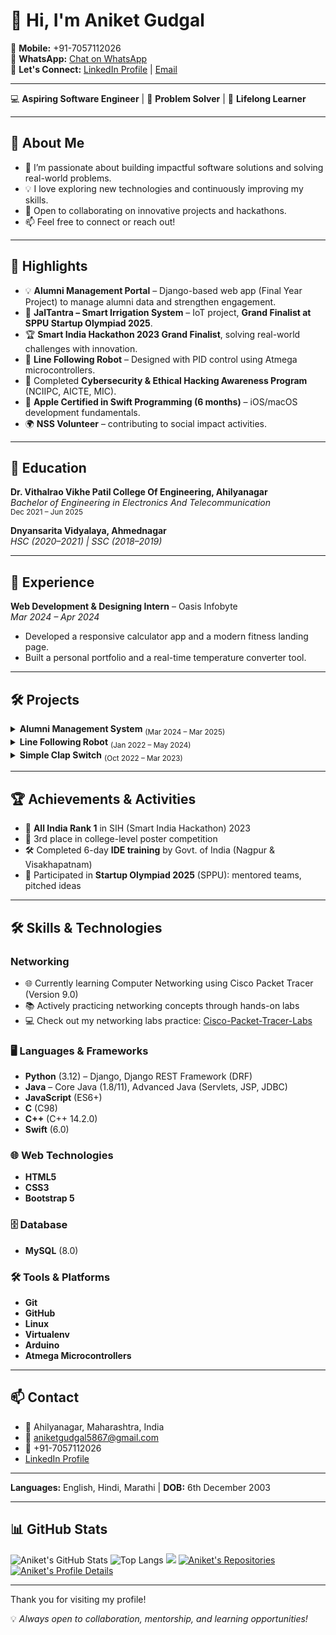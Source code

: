 # 👋 Hi, I'm Aniket Gudgal

📱 **Mobile:** +91-7057112026  
💬 **WhatsApp:** [Chat on WhatsApp](https://wa.me/917057112026)  
🤝 **Let's Connect:** [LinkedIn Profile](https://www.linkedin.com/in/aniket-gudgal-570086267/) | [Email](mailto:aniketgudgal5867@gmail.com)

---

💻 **Aspiring Software Engineer** | 🚀 **Problem Solver** | 🌱 **Lifelong Learner**

---

## 🚀 About Me

- 🔭 I’m passionate about building impactful software solutions and solving real-world problems.
- 💡 I love exploring new technologies and continuously improving my skills.
- 🤝 Open to collaborating on innovative projects and hackathons.
- 📫 Feel free to connect or reach out!

---

## 🚀 Highlights
- 💡 **Alumni Management Portal** – Django-based web app (Final Year Project) to manage alumni data and strengthen engagement.  
- 🌱 **JalTantra – Smart Irrigation System** – IoT project, **Grand Finalist at SPPU Startup Olympiad 2025**.  
- 🏆 **Smart India Hackathon 2023 Grand Finalist**, solving real-world challenges with innovation.  
- 🤖 **Line Following Robot** – Designed with PID control using Atmega microcontrollers.  
- 🔐 Completed **Cybersecurity & Ethical Hacking Awareness Program** (NCIIPC, AICTE, MIC).  
- 🍏 **Apple Certified in Swift Programming (6 months)** – iOS/macOS development fundamentals.  
- 🌍 **NSS Volunteer** – contributing to social impact activities.  

---


## 🏫 Education

**Dr. Vithalrao Vikhe Patil College Of Engineering, Ahilyanagar**  
_Bachelor of Engineering in Electronics And Telecommunication_  
<sub>Dec 2021 – Jun 2025</sub>

**Dnyansarita Vidyalaya, Ahmednagar**  
_HSC (2020–2021) | SSC (2018–2019)_

---

## 💼 Experience

**Web Development & Designing Intern** – Oasis Infobyte  
_Mar 2024 – Apr 2024_
- Developed a responsive calculator app and a modern fitness landing page.
- Built a personal portfolio and a real-time temperature converter tool.

---

## 🛠️ Projects

<details>
  <summary><b>Alumni Management System</b> <sub>(Mar 2024 – Mar 2025)</sub></summary>
  <ul>
    <li>Developed a Django-based web application to manage alumni records for the college and department.</li>
    <li>System integration testing for seamless functionality.</li> 
    <li>Collaborated on design and reliability improvements.</li>
    <li>Facilitated communication, streamlined data management, and strengthened alumni engagement.</li>
    <li><b>Tech:</b> Django, Django REST Framework, Python, HTML, CSS, JavaScript, Bootstrap, MySQL</li>
    <li><b>GitHub:</b> <a href="https://github.com/Aniketgudgal/Alumni-Management-Portal">Alumni Management Portal</a></li>
    👉 [Working Model Video](https://drive.google.com/file/d/1jvDnjbkBklQUVJQ_gHKt3GnueifwYsmB/view?usp=sharing)
  </ul>
</details>

<details>
  <summary><b>Line Following Robot</b> <sub>(Jan 2022 – May 2024)</sub></summary>
  <ul>
    <li>Developed an autonomous line-following robot using IR sensors and microcontroller programming.</li>
    <li>Implemented PID control for smooth and precise movement along the track.</li>
    <li><b>Tech:</b> IR Sensors, Motor Driver, DC Motors, Arduino, Atmega Microcontroller</li>
    <li><b>Tech:</b> IR Sensors, Motor Driver, DC Motors, Arduino, Atmega Microcontroller</li>
    👉 [Working Model Video](https://youtube.com/shorts/IuFvfm-TGXM?si=WxpG_F6oqPgVVBpL)
  </ul>
</details>

<details>
  <summary><b>Simple Clap Switch</b> <sub>(Oct 2022 – Mar 2023)</sub></summary>
  <ul>
    <li>Designed a sound-sensitive circuit to turn devices on/off via clap detection.</li>
    <li>Implemented a reliable amplifier and relay system for practical home automation use.</li>
    <li><b>Tech:</b> Microphone Module, Amplifier Circuit, Relay Module, Arduino</li>
  </ul>
</details>

---

## 🏆 Achievements & Activities

- 🥇 **All India Rank 1** in SIH (Smart India Hackathon) 2023
- 🥉 3rd place in college-level poster competition
- 🛠️ Completed 6-day **IDE training** by Govt. of India (Nagpur & Visakhapatnam)
- 🚀 Participated in **Startup Olympiad 2025** (SPPU): mentored teams, pitched ideas

---

## 🛠️ Skills & Technologies

### Networking
- 🌐 Currently learning Computer Networking using Cisco Packet Tracer (Version 9.0)
- 📚 Actively practicing networking concepts through hands-on labs
- 💻 Check out my networking labs practice: [Cisco-Packet-Tracer-Labs](https://github.com/Aniketgudgal/Networking-labs)

### 🖥️ Languages & Frameworks
- **Python** (3.12) – Django, Django REST Framework (DRF)  
- **Java** – Core Java (1.8/11), Advanced Java (Servlets, JSP, JDBC)  
- **JavaScript** (ES6+)  
- **C** (C98)  
- **C++** (C++ 14.2.0)  
- **Swift** (6.0)  

### 🌐 Web Technologies
- **HTML5**  
- **CSS3**  
- **Bootstrap 5**  

### 🗄️ Database
- **MySQL** (8.0)  

### 🛠️ Tools & Platforms
- **Git**  
- **GitHub**  
- **Linux**  
- **Virtualenv**  
- **Arduino**  
- **Atmega Microcontrollers**

---

## 📫 Contact

- 📍 Ahilyanagar, Maharashtra, India
- 📧 [aniketgudgal5867@gmail.com](mailto:aniketgudgal5867@gmail.com)
- 📱 +91-7057112026
- [LinkedIn Profile](https://www.linkedin.com/in/aniket-gudgal-570086267/)

---

**Languages:** English, Hindi, Marathi | **DOB:** 6th December 2003

---

## 📊 GitHub Stats

![Aniket's GitHub Stats](https://github-readme-stats.vercel.app/api?username=Aniketgudgal&show_icons=true&theme=radical)
![Top Langs](https://github-readme-stats.vercel.app/api/top-langs/?username=Aniketgudgal&layout=compact&theme=radical)
![](https://github-readme-streak-stats.herokuapp.com/?user=Aniketgudgal&theme=radical)
[![Aniket's Repositories](https://github-profile-summary-cards.vercel.app/api/cards/repos-per-language?username=Aniketgudgal&theme=radical)](https://github.com/Aniketgudgal?tab=repositories)
[![Aniket's Profile Details](https://github-profile-summary-cards.vercel.app/api/cards/profile-details?username=Aniketgudgal&theme=radical)](https://github.com/Aniketgudgal)

---

Thank you for visiting my profile!

💡 *Always open to collaboration, mentorship, and learning opportunities!*  